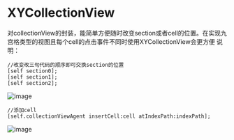# XYCollectionView
对collectionView的封装，能简单方便随时改变section或者cell的位置。在实现九宫格类型的视图且每个cell的点击事件不同时使用XYCollectionView会更方便
说明：
```objc
//改变改三句代码的顺序即可交换section的位置
[self section0];
[self section1];
[self section2];
```
![image](https://github.com/xinyuly/XYBannerView/new/master/IMG_0058.png)
```objc
//添加cell
[self.collectionViewAgent insertCell:cell atIndexPath:indexPath];
```
![image](https://github.com/xinyuly/XYBannerView/new/master/IMG_0059.png)